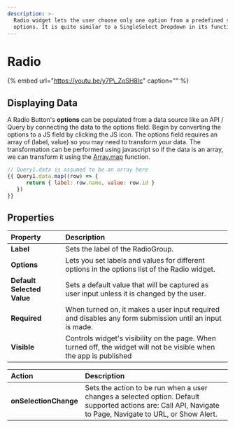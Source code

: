 ```yaml
---
description: >-
  Radio widget lets the user choose only one option from a predefined set of
  options. It is quite similar to a SingleSelect Dropdown in its functionality.
---
```


# Radio

{% embed url="https://youtu.be/y7P\_ZoSH8Ic" caption="" %}

## Displaying Data

A Radio Button's **options** can be populated from a data source like an API / Query by connecting the data to the options field. Begin by converting the options to a JS field by clicking the JS icon. The options field requires an array of \(label, value\) so you may need to transform your data. The transformation can be performed using javascript so if the data is an array, we can transform it using the [Array.map](https://developer.mozilla.org/en-US/docs/Web/JavaScript/Reference/Global_Objects/TypedArray/map) function.

```javascript
// Query1.data is assumed to be an array here
{{ Query1.data.map((row) => { 
      return { label: row.name, value: row.id } 
   }) 
}}
```

## Properties

| Property | Description |
| :--- | :--- |
| **Label** | Sets the label of the RadioGroup. |
| **Options** | Lets you set labels and values for different options in the options list of the Radio widget. |
| **Default Selected Value** | Sets a default value that will be captured as user input unless it is changed by the user. |
| **Required** | When turned on, it makes a user input required and disables any form submission until an input is made. |
| **Visible** | Controls widget's visibility on the page. When turned off, the widget will not be visible when the app is published |

| Action | Description |
| :--- | :--- |
| **onSelectionChange** | Sets the action to be run when a user changes a selected option. Default supported actions are: Call API, Navigate to Page, Navigate to URL, or Show Alert. |

